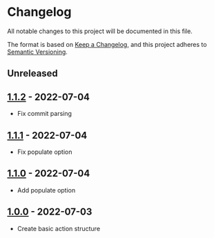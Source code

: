 # Changelog
All notable changes to this project will be documented in this file.

The format is based on [Keep a Changelog](https://keepachangelog.com/en/1.0.0/),
and this project adheres to [Semantic Versioning](https://semver.org/spec/v2.0.0.html).

## Unreleased

## [1.1.2] - 2022-07-04

- Fix commit parsing

## [1.1.1] - 2022-07-04

- Fix populate option

## [1.1.0] - 2022-07-04

- Add populate option

## [1.0.0] - 2022-07-03

- Create basic action structure

[Unreleased]: https://github.com/alejandromav/tinybird-action-push/compare/1.1.2...HEAD
[1.1.2]: https://github.com/alejandromav/tinybird-action-push/compare/1.1.1...1.1.2
[1.1.1]: https://github.com/alejandromav/tinybird-action-push/compare/1.1.0...1.1.1
[1.1.0]: https://github.com/alejandromav/tinybird-action-push/compare/1.0.0...1.1.0
[1.0.0]: https://github.com/alejandromav/tinybird-action-push/tree/1.0.0
